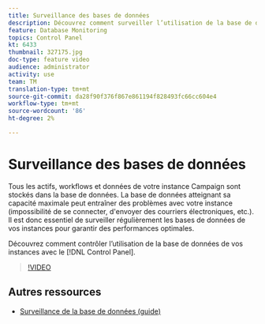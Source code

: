 ```yaml
---
title: Surveillance des bases de données
description: Découvrez comment surveiller l’utilisation de la base de données de vos instances.
feature: Database Monitoring
topics: Control Panel
kt: 6433
thumbnail: 327175.jpg
doc-type: feature video
audience: administrator
activity: use
team: TM
translation-type: tm+mt
source-git-commit: da28f90f376f867e861194f828493fc66cc604e4
workflow-type: tm+mt
source-wordcount: '86'
ht-degree: 2%

---
```



# Surveillance des bases de données

Tous les actifs, workflows et données de votre instance Campaign sont stockés dans la base de données. La base de données atteignant sa capacité maximale peut entraîner des problèmes avec votre instance (impossibilité de se connecter, d&#39;envoyer des courriers électroniques, etc.). Il est donc essentiel de surveiller régulièrement les bases de données de vos instances pour garantir des performances optimales.

Découvrez comment contrôler l’utilisation de la base de données de vos instances avec le [!DNL Control Panel].

>[!VIDEO](https://video.tv.adobe.com/v/327175?quality=12)

## Autres ressources

* [Surveillance de la base de données (guide)](https://experienceleague.adobe.com/docs/control-panel/using/performance-monitoring/database-monitoring.html?lang=en#performance-monitoring)
